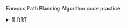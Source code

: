 Famous Path Planning Algorithm code practice

<details>
<summary>1) RRT</summary>

```
 - pseudocode
   - Define Obstacle, Map, Goal, Initial Position
   - Node has 2 property( position, parent )
   - Node List = [Init node in initial Position]
   - Finished = False
   - While Not Finished:
     - Random pt gen
     - Find Nearest Node
     - Make New node
     - If Not Collision
       - Append New node to Node List
       - If Goal Region
         - Finished = True
         - Path Generation 
```
</details>


